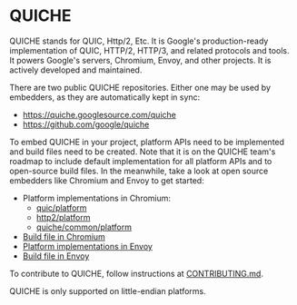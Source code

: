 # QUICHE

QUICHE stands for QUIC, Http/2, Etc. It is Google's production-ready
implementation of QUIC, HTTP/2, HTTP/3, and related protocols and tools. It
powers Google's servers, Chromium, Envoy, and other projects. It is actively
developed and maintained.

There are two public QUICHE repositories. Either one may be used by embedders,
as they are automatically kept in sync:

*   https://quiche.googlesource.com/quiche
*   https://github.com/google/quiche

To embed QUICHE in your project, platform APIs need to be implemented and build
files need to be created. Note that it is on the QUICHE team's roadmap to
include default implementation for all platform APIs and to open-source build
files. In the meanwhile, take a look at open source embedders like Chromium and
Envoy to get started:

*   Platform implementations in Chromium:
    +   [quic/platform](https://source.chromium.org/chromium/chromium/src/+/main:net/net/quic/platform/impl/)
    +   [http2/platform](https://source.chromium.org/chromium/chromium/src/+/main:net/net/http2/platform/impl/)
    +   [quiche/common/platform](https://source.chromium.org/chromium/chromium/src/+/main:net/quiche/net/quiche/common/platform/impl/)
*   [Build file in Chromium](https://source.chromium.org/chromium/chromium/src/+/main:net/third_party/quiche/BUILD.gn)
*   [Platform implementations in Envoy](https://github.com/envoyproxy/envoy/tree/master/source/common/quic/platform)
*   [Build file in Envoy](https://github.com/envoyproxy/envoy/blob/main/bazel/external/quiche.BUILD)

To contribute to QUICHE, follow instructions at
[CONTRIBUTING.md](CONTRIBUTING.md).

QUICHE is only supported on little-endian platforms.
